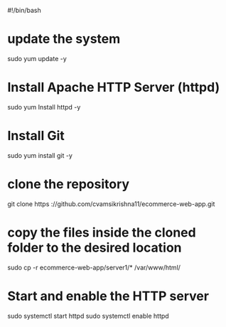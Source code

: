 #!/bin/bash    

# update the system
sudo yum update -y

# Install Apache HTTP Server (httpd)
sudo yum Install httpd -y

# Install Git
sudo yum install git -y


# clone the  repository
git clone https ://github.com/cvamsikrishna11/ecommerce-web-app.git

# copy the files inside the cloned folder to the desired location
sudo cp -r ecommerce-web-app/server1/* /var/www/html/

# Start and enable the HTTP server
sudo systemctl start httpd 
sudo systemctl enable httpd
